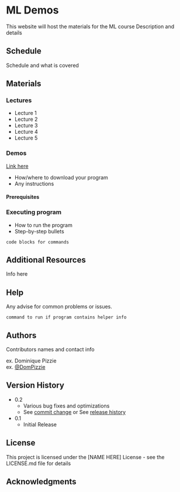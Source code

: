 # ML Demos

This website will host the materials for the ML course
Description and details

## Schedule

Schedule and what is covered

## Materials

### Lectures

* Lecture 1
* Lecture 2
* Lecture 3
* Lecture 4
* Lecture 5

### Demos

[Link here](info.md)

* How/where to download your program
* Any instructions

#### Prerequisites

### Executing program

* How to run the program
* Step-by-step bullets
```
code blocks for commands
```

## Additional Resources
Info here

## Help

Any advise for common problems or issues.
```
command to run if program contains helper info
```

## Authors

Contributors names and contact info

ex. Dominique Pizzie  
ex. [@DomPizzie](https://twitter.com/dompizzie)

## Version History

* 0.2
    * Various bug fixes and optimizations
    * See [commit change]() or See [release history]()
* 0.1
    * Initial Release

## License

This project is licensed under the [NAME HERE] License - see the LICENSE.md file for details

## Acknowledgments
